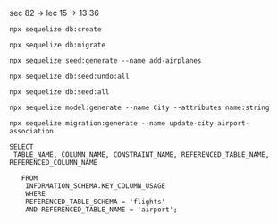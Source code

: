 sec 82 -> lec 15 -> 13:36

```
npx sequelize db:create
```

```
npx sequelize db:migrate
```

```
npx sequelize seed:generate --name add-airplanes
```

```
npx sequelize db:seed:undo:all
```

```
npx sequelize db:seed:all
```

```
npx sequelize model:generate --name City --attributes name:string
```

```
npx sequelize migration:generate --name update-city-airport-association
```


```
SELECT
 TABLE_NAME, COLUMN_NAME, CONSTRAINT_NAME, REFERENCED_TABLE_NAME, REFERENCED_COLUMN_NAME

   FROM
    INFORMATION_SCHEMA.KEY_COLUMN_USAGE
    WHERE
    REFERENCED_TABLE_SCHEMA = 'flights'
    AND REFERENCED_TABLE_NAME = 'airport';
```
